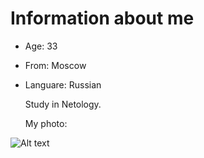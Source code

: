 # Information about me

- Age: 33
- From: Moscow
- Languare: Russian
  
  Study in Netology.

  My photo:

![Alt text](../../Pictures/%D0%AF/2Y5A-1843%20(2).JPG)


